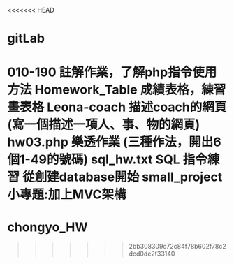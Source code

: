 <<<<<<< HEAD
# gitLab

010-190 註解作業，了解php指令使用方法
Homework_Table 成績表格，練習畫表格
Leona-coach 描述coach的網頁(寫一個描述一項人、事、物的網頁)
hw03.php 樂透作業 (三種作法，開出6個1-49的號碼)
sql_hw.txt SQL 指令練習 從創建database開始
small_project  小專題:加上MVC架構
=======
# chongyo_HW
>>>>>>> 2bb308309c72c84f78b602f78c2dcd0de2f33140
